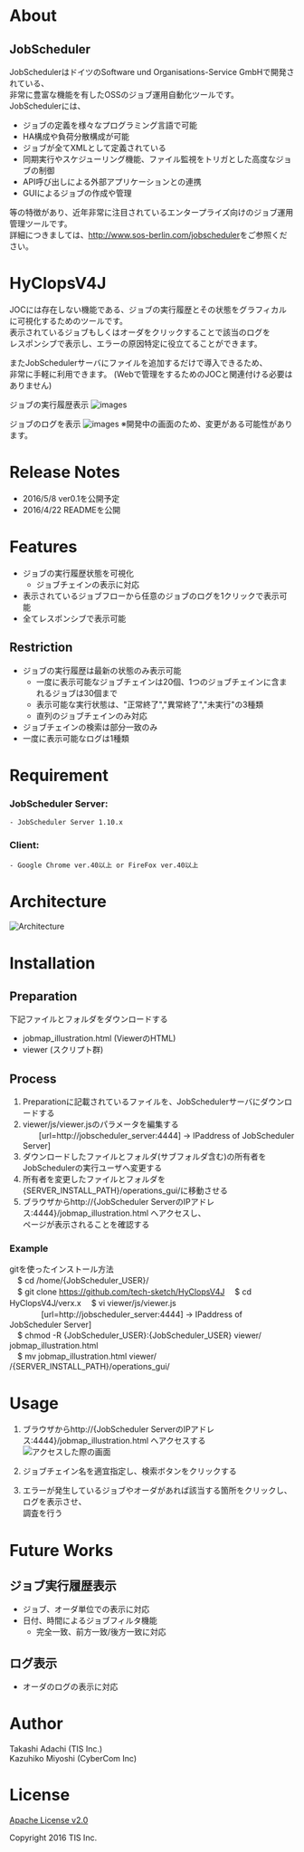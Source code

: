 # About
## JobScheduler
JobSchedulerはドイツのSoftware und Organisations-Service GmbHで開発されている、  
非常に豊富な機能を有したOSSのジョブ運用自動化ツールです。  
JobSchedulerには、
* ジョブの定義を様々なプログラミング言語で可能
* HA構成や負荷分散構成が可能
* ジョブが全てXMLとして定義されている
* 同期実行やスケジューリング機能、ファイル監視をトリガとした高度なジョブの制御
* API呼び出しによる外部アプリケーションとの連携
* GUIによるジョブの作成や管理  

等の特徴があり、近年非常に注目されているエンタープライズ向けのジョブ運用管理ツールです。  
詳細につきましては、<http://www.sos-berlin.com/jobscheduler>をご参照ください。

# HyClopsV4J
JOCには存在しない機能である、ジョブの実行履歴とその状態をグラフィカルに可視化するためのツールです。  
表示されているジョブもしくはオーダをクリックすることで該当のログを  
レスポンシブで表示し、エラーの原因特定に役立てることができます。  

またJobSchedulerサーバにファイルを追加するだけで導入できるため、  
非常に手軽に利用できます。
(Webで管理をするためのJOCと関連付ける必要はありません)

ジョブの実行履歴表示
![images](/images/abstract1.png)
  
ジョブのログを表示
![images](/images/abstract2.png)
※開発中の画面のため、変更がある可能性があります。

# Release Notes
* 2016/5/8 ver0.1を公開予定
* 2016/4/22 READMEを公開

# Features
* ジョブの実行履歴状態を可視化  
    * ジョブチェインの表示に対応 
* 表示されているジョブフローから任意のジョブのログを1クリックで表示可能  
* 全てレスポンシブで表示可能  

## Restriction
* ジョブの実行履歴は最新の状態のみ表示可能  
    * 一度に表示可能なジョブチェインは20個、1つのジョブチェインに含まれるジョブは30個まで  
    * 表示可能な実行状態は、"正常終了","異常終了","未実行"の3種類  
    * 直列のジョブチェインのみ対応
* ジョブチェインの検索は部分一致のみ  
* 一度に表示可能なログは1種類  

# Requirement
### JobScheduler Server:  
    - JobScheduler Server 1.10.x  
### Client:  
    - Google Chrome ver.40以上 or FireFox ver.40以上  

# Architecture
![Architecture](/images/architecture.png)

# Installation
## Preparation
下記ファイルとフォルダをダウンロードする
* jobmap_illustration.html (ViewerのHTML)
* viewer (スクリプト群)  

## Process
1. Preparationに記載されているファイルを、JobSchedulerサーバにダウンロードする
2. viewer/js/viewer.jsのパラメータを編集する  
　　[url=http://jobscheduler_server:4444] → IPaddress of JobScheduler Server]  
3. ダウンロードしたファイルとフォルダ(サブフォルダ含む)の所有者をJobSchedulerの実行ユーザへ変更する
4. 所有者を変更したファイルとフォルダを{SERVER_INSTALL_PATH}/operations_gui/に移動させる 
5. ブラウザからhttp://{JobScheduler ServerのIPアドレス:4444}/jobmap_illustration.html へアクセスし、  
ページが表示されることを確認する

### Example
gitを使ったインストール方法  
　$ cd /home/{JobScheduler_USER}/  
　$ git clone https://github.com/tech-sketch/HyClopsV4J
　$ cd HyClopsV4J/verx.x
　$ vi viewer/js/viewer.js  
　　　　[url=http://jobscheduler_server:4444] → IPaddress of JobScheduler Server]  
　$ chmod -R {JobScheduler_USER}:{JobScheduler_USER} viewer/ jobmap_illustration.html  
　$ mv jobmap_illustration.html viewer/ /{SERVER_INSTALL_PATH}/operations_gui/  

# Usage
1. ブラウザからhttp://{JobScheduler ServerのIPアドレス:4444}/jobmap_illustration.html へアクセスする  
![アクセスした際の画面](/images/usage1.png)
  
2. ジョブチェイン名を適宜指定し、検索ボタンをクリックする  
3. エラーが発生しているジョブやオーダがあれば該当する箇所をクリックし、ログを表示させ、  
調査を行う

# Future Works
## ジョブ実行履歴表示  
* ジョブ、オーダ単位での表示に対応  
* 日付、時間によるジョブフィルタ機能  
    * 完全一致、前方一致/後方一致に対応

## ログ表示
* オーダのログの表示に対応  

# Author
Takashi Adachi (TIS Inc.)  
Kazuhiko Miyoshi (CyberCom Inc)

# License
[Apache License v2.0](http://www.apache.org/licenses/LICENSE-2.0)

Copyright 2016 TIS Inc.
